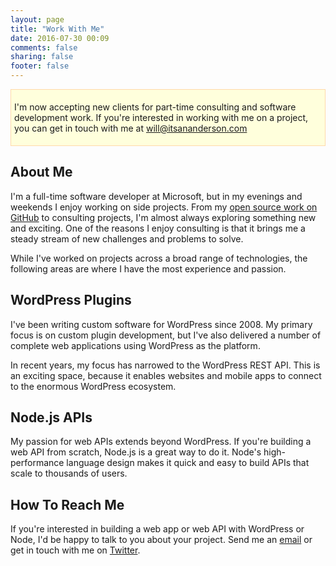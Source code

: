```yaml
---
layout: page
title: "Work With Me"
date: 2016-07-30 00:09
comments: false
sharing: false
footer: false
---
```


<div style="background-color: #ffffdc; border: 1px solid #ffd9aa; padding: 5px;">

I'm now accepting new clients for part-time consulting and software development work. If you're interested in working with me on a project, you can get in touch with me at <a href="mailto:will@itsananderson.com">will@itsananderson.com</a>

</div>

About Me
---

I'm a full-time software developer at Microsoft, but in my evenings and weekends I enjoy working on side projects. From my [open source work on GitHub](https://github.com/itsananderson?tab=repositories) to consulting projects, I'm almost always exploring something new and exciting. One of the reasons I enjoy consulting is that it brings me a steady stream of new challenges and problems to solve.

While I've worked on projects across a broad range of technologies, the following areas are where I have the most experience and passion.

WordPress Plugins
---

I've been writing custom software for WordPress since 2008. My primary focus is on custom plugin development, but I've also delivered a number of complete web applications using WordPress as the platform.

In recent years, my focus has narrowed to the WordPress REST API. This is an exciting space, because it enables websites and mobile apps to connect to the enormous WordPress ecosystem.

Node.js APIs
---

My passion for web APIs extends beyond WordPress. If you're building a web API from scratch, Node.js is a great way to do it. Node's high-performance language design makes it quick and easy to build APIs that scale to thousands of users.

How To Reach Me
---

If you're interested in building a web app or web API with WordPress or Node, I'd be happy to talk to you about your project. Send me an [email](mailto:will@itsananderson.com) or get in touch with me on [Twitter](https://twitter.com/itsananderson).
